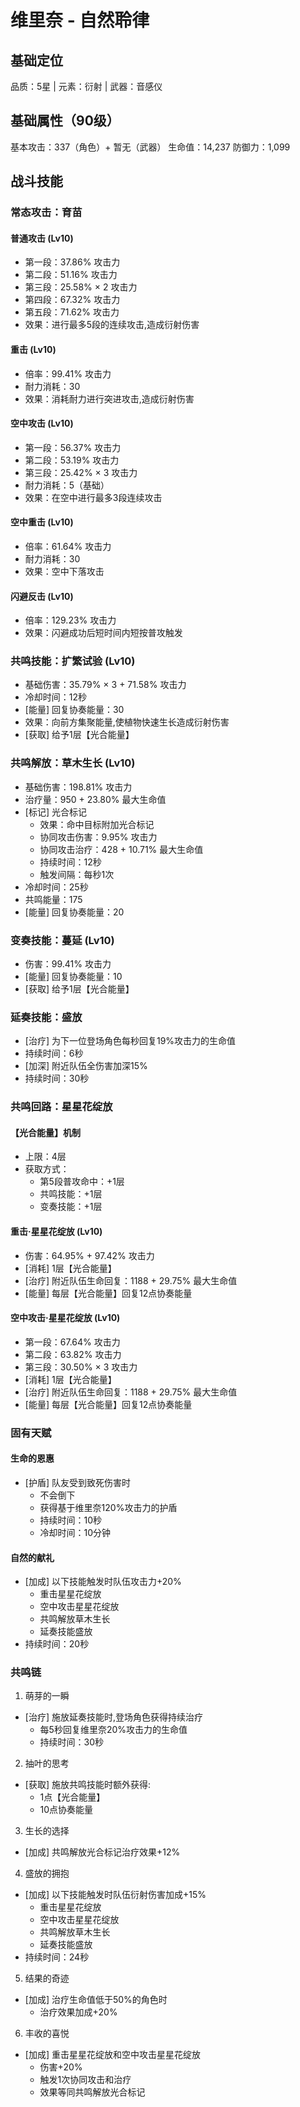 # 维里奈 - 自然聆律

## 基础定位
品质：5星 | 元素：衍射 | 武器：音感仪

## 基础属性（90级）
基本攻击：337（角色）+ 暂无（武器）
生命值：14,237
防御力：1,099

## 战斗技能

### 常态攻击：育苗

#### 普通攻击 (Lv10)
- 第一段：37.86% 攻击力
- 第二段：51.16% 攻击力
- 第三段：25.58% × 2 攻击力 
- 第四段：67.32% 攻击力
- 第五段：71.62% 攻击力
- 效果：进行最多5段的连续攻击,造成衍射伤害

#### 重击 (Lv10)
- 倍率：99.41% 攻击力
- 耐力消耗：30
- 效果：消耗耐力进行突进攻击,造成衍射伤害

#### 空中攻击 (Lv10)
- 第一段：56.37% 攻击力
- 第二段：53.19% 攻击力
- 第三段：25.42% × 3 攻击力
- 耐力消耗：5（基础）
- 效果：在空中进行最多3段连续攻击

#### 空中重击 (Lv10)
- 倍率：61.64% 攻击力
- 耐力消耗：30
- 效果：空中下落攻击

#### 闪避反击 (Lv10)
- 倍率：129.23% 攻击力
- 效果：闪避成功后短时间内短按普攻触发

### 共鸣技能：扩繁试验 (Lv10) 
- 基础伤害：35.79% × 3 + 71.58% 攻击力
- 冷却时间：12秒
- [能量] 回复协奏能量：30
- 效果：向前方集聚能量,使植物快速生长造成衍射伤害
- [获取] 给予1层【光合能量】

### 共鸣解放：草木生长 (Lv10)
- 基础伤害：198.81% 攻击力
- 治疗量：950 + 23.80% 最大生命值
- [标记] 光合标记
  - 效果：命中目标附加光合标记
  - 协同攻击伤害：9.95% 攻击力
  - 协同攻击治疗：428 + 10.71% 最大生命值
  - 持续时间：12秒
  - 触发间隔：每秒1次 
- 冷却时间：25秒
- 共鸣能量：175
- [能量] 回复协奏能量：20

### 变奏技能：蔓延 (Lv10)
- 伤害：99.41% 攻击力
- [能量] 回复协奏能量：10
- [获取] 给予1层【光合能量】

### 延奏技能：盛放
- [治疗] 为下一位登场角色每秒回复19%攻击力的生命值
- 持续时间：6秒
- [加深] 附近队伍全伤害加深15%
- 持续时间：30秒

### 共鸣回路：星星花绽放

#### 【光合能量】机制
- 上限：4层
- 获取方式：
  - 第5段普攻命中：+1层
  - 共鸣技能：+1层
  - 变奏技能：+1层
  
#### 重击·星星花绽放 (Lv10)
- 伤害：64.95% + 97.42% 攻击力
- [消耗] 1层【光合能量】
- [治疗] 附近队伍生命回复：1188 + 29.75% 最大生命值
- [能量] 每层【光合能量】回复12点协奏能量

#### 空中攻击·星星花绽放 (Lv10)
- 第一段：67.64% 攻击力
- 第二段：63.82% 攻击力  
- 第三段：30.50% × 3 攻击力
- [消耗] 1层【光合能量】
- [治疗] 附近队伍生命回复：1188 + 29.75% 最大生命值
- [能量] 每层【光合能量】回复12点协奏能量

### 固有天赋

#### 生命的恩惠
- [护盾] 队友受到致死伤害时
  - 不会倒下
  - 获得基于维里奈120%攻击力的护盾
  - 持续时间：10秒
  - 冷却时间：10分钟

#### 自然的献礼
- [加成] 以下技能触发时队伍攻击力+20%
  - 重击星星花绽放
  - 空中攻击星星花绽放  
  - 共鸣解放草木生长
  - 延奏技能盛放
- 持续时间：20秒

### 共鸣链

1. 萌芽的一瞬
- [治疗] 施放延奏技能时,登场角色获得持续治疗
  - 每5秒回复维里奈20%攻击力的生命值
  - 持续时间：30秒

2. 抽叶的思考
- [获取] 施放共鸣技能时额外获得:
  - 1点【光合能量】
  - 10点协奏能量

3. 生长的选择
- [加成] 共鸣解放光合标记治疗效果+12%

4. 盛放的拥抱
- [加成] 以下技能触发时队伍衍射伤害加成+15%
  - 重击星星花绽放
  - 空中攻击星星花绽放
  - 共鸣解放草木生长
  - 延奏技能盛放
- 持续时间：24秒

5. 结果的奇迹
- [加成] 治疗生命值低于50%的角色时
  - 治疗效果加成+20%

6. 丰收的喜悦 
- [加成] 重击星星花绽放和空中攻击星星花绽放
  - 伤害+20%
  - 触发1次协同攻击和治疗
  - 效果等同共鸣解放光合标记
